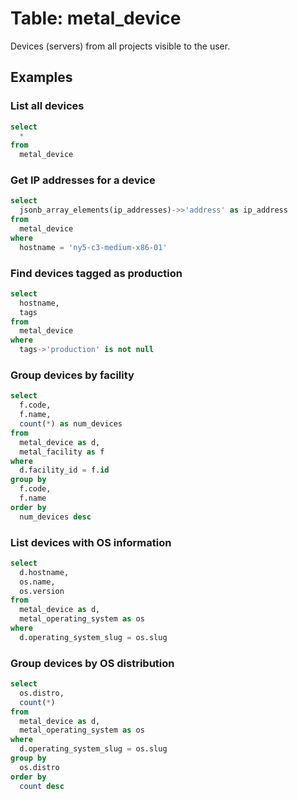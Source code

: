 # Table: metal_device

Devices (servers) from all projects visible to the user.

## Examples

### List all devices

```sql
select
  *
from
  metal_device
```

### Get IP addresses for a device

```sql
select
  jsonb_array_elements(ip_addresses)->>'address' as ip_address
from
  metal_device
where
  hostname = 'ny5-c3-medium-x86-01'
```

### Find devices tagged as production

```sql
select
  hostname,
  tags
from
  metal_device
where
  tags->'production' is not null
```

### Group devices by facility

```sql
select
  f.code,
  f.name,
  count(*) as num_devices
from
  metal_device as d,
  metal_facility as f
where
  d.facility_id = f.id
group by
  f.code,
  f.name
order by
  num_devices desc
```

### List devices with OS information

```sql
select
  d.hostname,
  os.name,
  os.version
from
  metal_device as d,
  metal_operating_system as os
where
  d.operating_system_slug = os.slug
```

### Group devices by OS distribution

```sql
select
  os.distro,
  count(*)
from
  metal_device as d,
  metal_operating_system as os
where
  d.operating_system_slug = os.slug
group by
  os.distro
order by
  count desc
```

